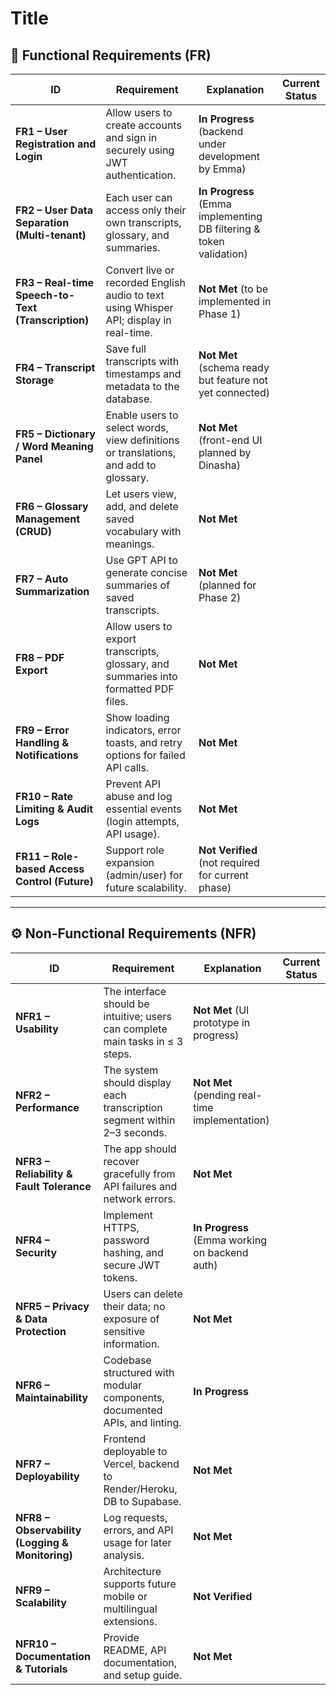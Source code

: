 # Title 

## 🧩 Functional Requirements (FR)

| ID                                                 | Requirement                                                                             | Explanation                                                         | Current Status |
| -------------------------------------------------- | --------------------------------------------------------------------------------------- | ------------------------------------------------------------------- | -------------- |
| **FR1 – User Registration and Login**              | Allow users to create accounts and sign in securely using JWT authentication.           | **In Progress** (backend under development by Emma)                 |                |
| **FR2 – User Data Separation (Multi-tenant)**      | Each user can access only their own transcripts, glossary, and summaries.               | **In Progress** (Emma implementing DB filtering & token validation) |                |
| **FR3 – Real-time Speech-to-Text (Transcription)** | Convert live or recorded English audio to text using Whisper API; display in real-time. | **Not Met** (to be implemented in Phase 1)                          |                |
| **FR4 – Transcript Storage**                       | Save full transcripts with timestamps and metadata to the database.                     | **Not Met** (schema ready but feature not yet connected)            |                |
| **FR5 – Dictionary / Word Meaning Panel**          | Enable users to select words, view definitions or translations, and add to glossary.    | **Not Met** (front-end UI planned by Dinasha)                       |                |
| **FR6 – Glossary Management (CRUD)**               | Let users view, add, and delete saved vocabulary with meanings.                         | **Not Met**                                                         |                |
| **FR7 – Auto Summarization**                       | Use GPT API to generate concise summaries of saved transcripts.                         | **Not Met** (planned for Phase 2)                                   |                |
| **FR8 – PDF Export**                               | Allow users to export transcripts, glossary, and summaries into formatted PDF files.    | **Not Met**                                                         |                |
| **FR9 – Error Handling & Notifications**           | Show loading indicators, error toasts, and retry options for failed API calls.          | **Not Met**                                                         |                |
| **FR10 – Rate Limiting & Audit Logs**              | Prevent API abuse and log essential events (login attempts, API usage).                 | **Not Met**                                                         |                |
| **FR11 – Role-based Access Control (Future)**      | Support role expansion (admin/user) for future scalability.                             | **Not Verified** (not required for current phase)                   |                |

---

## ⚙️ Non-Functional Requirements (NFR)

| ID                                              | Requirement                                                                    | Explanation                                    | Current Status |
| ----------------------------------------------- | ------------------------------------------------------------------------------ | ---------------------------------------------- | -------------- |
| **NFR1 – Usability**                            | The interface should be intuitive; users can complete main tasks in ≤ 3 steps. | **Not Met** (UI prototype in progress)         |                |
| **NFR2 – Performance**                          | The system should display each transcription segment within 2–3 seconds.       | **Not Met** (pending real-time implementation) |                |
| **NFR3 – Reliability & Fault Tolerance**        | The app should recover gracefully from API failures and network errors.        | **Not Met**                                    |                |
| **NFR4 – Security**                             | Implement HTTPS, password hashing, and secure JWT tokens.                      | **In Progress** (Emma working on backend auth) |                |
| **NFR5 – Privacy & Data Protection**            | Users can delete their data; no exposure of sensitive information.             | **Not Met**                                    |                |
| **NFR6 – Maintainability**                      | Codebase structured with modular components, documented APIs, and linting.     | **In Progress**                                |                |
| **NFR7 – Deployability**                        | Frontend deployable to Vercel, backend to Render/Heroku, DB to Supabase.       | **Not Met**                                    |                |
| **NFR8 – Observability (Logging & Monitoring)** | Log requests, errors, and API usage for later analysis.                        | **Not Met**                                    |                |
| **NFR9 – Scalability**                          | Architecture supports future mobile or multilingual extensions.                | **Not Verified**                               |                |
| **NFR10 – Documentation & Tutorials**           | Provide README, API documentation, and setup guide.                            | **Not Met**                                    |                |

